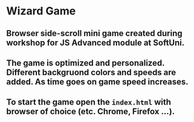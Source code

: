 # Wizard Game

## Browser side-scroll mini game created during workshop for JS Advanced module at SoftUni.

## The game is optimized and personalized. Different backgruond colors and speeds are added. As time goes on game speed increases.

## To start the game open the `index.html` with browser of choice (etc. Chrome, Firefox ...).
